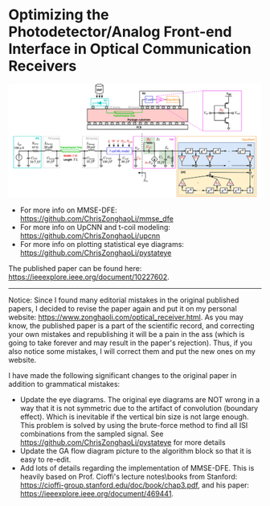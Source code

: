 # Optimizing the Photodetector/Analog Front-end Interface in Optical Communication Receivers

![](optical_receiver_model.jpg)

- For more info on MMSE-DFE: https://github.com/ChrisZonghaoLi/mmse_dfe
- For more info on UpCNN and t-coil modeling: https://github.com/ChrisZonghaoLi/upcnn
- For more info on plotting statistical eye diagrams: https://github.com/ChrisZonghaoLi/pystateye

The published paper can be found here: https://ieeexplore.ieee.org/document/10227602.

---
Notice: Since I found many editorial mistakes in the original published papers, I decided to revise the paper again and put it on my personal website: https://www.zonghaoli.com/optical_receiver.html. As you may know, the published paper is a part of the scientific record, and correcting your own mistakes and republishing it will be a pain in the ass (which is going to take forever and may result in the paper's rejection). Thus, if you also notice some mistakes, I will correct them and put the new ones on my website.

I have made the following significant changes to the original paper in addition to grammatical mistakes:
- Update the eye diagrams. The original eye diagrams are NOT wrong in a way that it is not symmetric due to the artifact of convolution (boundary effect). Which is inevitable if the vertical bin size is not large enough. This problem is solved by using the brute-force method to find all ISI combinations from the sampled signal. See https://github.com/ChrisZonghaoLi/pystateye for more details
- Update the GA flow diagram picture to the algorithm block so that it is easy to re-edit.
- Add lots of details regarding the implementation of MMSE-DFE. This is heavily based on Prof. Cioffi's lecture notes\books from Stanford: https://cioffi-group.stanford.edu/doc/book/chap3.pdf, and his paper: https://ieeexplore.ieee.org/document/469441.
  
